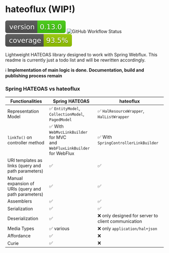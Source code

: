 # hateoflux (WIP!)

![Version](.github/badges/version.svg)
![GitHub Workflow Status](https://img.shields.io/github/actions/workflow/status/kamillionlabs/hateoflux/main.yml?branch=master)
![Coverage](.github/badges/jacoco.svg)

Lightweight HATEOAS library designed to work with Spring Webflux. This readme is currently just a todo list and will be
rewritten accordingly.

ℹ️ **Implementation of main logic is done. Documentation, build and publishing process remain**

### Spring HATEOAS vs hateoflux

| Functionalities                                      | Spring HATEOAS                                                                | hateoflux                                          |
|------------------------------------------------------|-------------------------------------------------------------------------------|----------------------------------------------------|
| Representation Model                                 | ✅ `EntityModel`, `CollectionModel`, `PagedModel`                              | ✅ `HalResourceWrapper`, `HalListWrapper`           |
| `linkTo()` on controller method                      | ✅  With `WebMvcLinkBuilder` for MVC <br/>and `WebFluxLinkBuilder` for WebFlux | ✅  With `SpringControllerLinkBuilder`              |
| URI templates as links (query and path parameters)   | ✅                                                                             | ✅                                                  |
| Manual expansion of URIs (query and path parameters) | ✅                                                                             | ✅                                                  |
| Assemblers                                           | ✅                                                                             | ✅                                                  |
| Serialization                                        | ✅                                                                             | ✅                                                  |
| Deserialization                                      | ✅                                                                             | ❌ only designed for server to client communication |
| Media Types                                          | ✅ various                                                                     | ❌ only `application/hal+json`                      |
| Affordance                                           | ✅                                                                             | ❌                                                  |
| Curie                                                | ✅                                                                             | ❌                                                  |